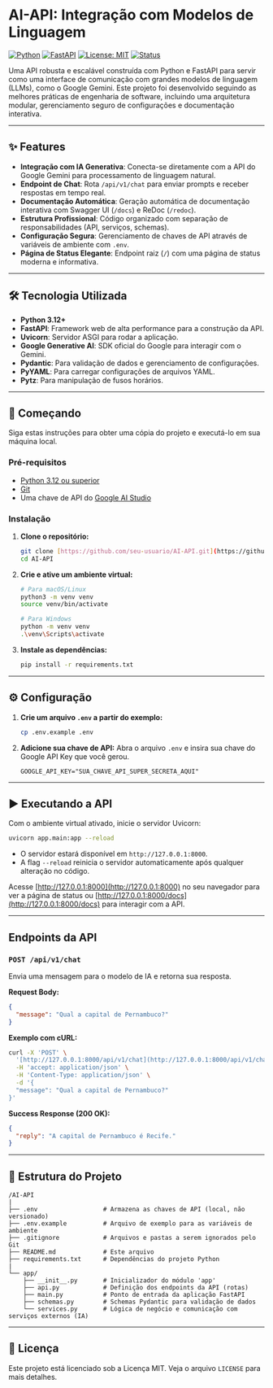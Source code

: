 # AI-API: Integração com Modelos de Linguagem

[![Python](https://img.shields.io/badge/Python-3.12-3776AB.svg?style=for-the-badge&logo=python)](https://www.python.org/)
[![FastAPI](https://img.shields.io/badge/FastAPI-0.103.2-009688.svg?style=for-the-badge&logo=fastapi)](https://fastapi.tiangolo.com/)
[![License: MIT](https://img.shields.io/badge/License-MIT-yellow.svg?style=for-the-badge)](https://opensource.org/licenses/MIT)
[![Status](https://img.shields.io/badge/status-ativo-success.svg?style=for-the-badge)]()

Uma API robusta e escalável construída com Python e FastAPI para servir como uma interface de comunicação com grandes modelos de linguagem (LLMs), como o Google Gemini. Este projeto foi desenvolvido seguindo as melhores práticas de engenharia de software, incluindo uma arquitetura modular, gerenciamento seguro de configurações e documentação interativa.

---

## ✨ Features

-   **Integração com IA Generativa**: Conecta-se diretamente com a API do Google Gemini para processamento de linguagem natural.
-   **Endpoint de Chat**: Rota `/api/v1/chat` para enviar prompts e receber respostas em tempo real.
-   **Documentação Automática**: Geração automática de documentação interativa com Swagger UI (`/docs`) e ReDoc (`/redoc`).
-   **Estrutura Profissional**: Código organizado com separação de responsabilidades (API, serviços, schemas).
-   **Configuração Segura**: Gerenciamento de chaves de API através de variáveis de ambiente com `.env`.
-   **Página de Status Elegante**: Endpoint raiz (`/`) com uma página de status moderna e informativa.

---

## 🛠️ Tecnologia Utilizada

-   **Python 3.12+**
-   **FastAPI**: Framework web de alta performance para a construção da API.
-   **Uvicorn**: Servidor ASGI para rodar a aplicação.
-   **Google Generative AI**: SDK oficial do Google para interagir com o Gemini.
-   **Pydantic**: Para validação de dados e gerenciamento de configurações.
-   **PyYAML**: Para carregar configurações de arquivos YAML.
-   **Pytz**: Para manipulação de fusos horários.

---

## 🚀 Começando

Siga estas instruções para obter uma cópia do projeto e executá-lo em sua máquina local.

### Pré-requisitos

-   [Python 3.12 ou superior](https://www.python.org/downloads/)
-   [Git](https://git-scm.com/)
-   Uma chave de API do [Google AI Studio](https://aistudio.google.com/app/apikey)

### Instalação

1.  **Clone o repositório:**
    ```bash
    git clone [https://github.com/seu-usuario/AI-API.git](https://github.com/seu-usuario/AI-API.git)
    cd AI-API
    ```

2.  **Crie e ative um ambiente virtual:**
    ```bash
    # Para macOS/Linux
    python3 -m venv venv
    source venv/bin/activate

    # Para Windows
    python -m venv venv
    .\venv\Scripts\activate
    ```

3.  **Instale as dependências:**
    ```bash
    pip install -r requirements.txt
    ```

---

## ⚙️ Configuração

1.  **Crie um arquivo `.env` a partir do exemplo:**
    ```bash
    cp .env.example .env
    ```

2.  **Adicione sua chave de API:**
    Abra o arquivo `.env` e insira sua chave do Google API Key que você gerou.
    ```env
    GOOGLE_API_KEY="SUA_CHAVE_API_SUPER_SECRETA_AQUI"
    ```

---

## ▶️ Executando a API

Com o ambiente virtual ativado, inicie o servidor Uvicorn:

```bash
uvicorn app.main:app --reload
```

-   O servidor estará disponível em `http://127.0.0.1:8000`.
-   A flag `--reload` reinicia o servidor automaticamente após qualquer alteração no código.

Acesse [http://127.0.0.1:8000](http://127.0.0.1:8000) no seu navegador para ver a página de status ou [http://127.0.0.1:8000/docs](http://127.0.0.1:8000/docs) para interagir com a API.

---

## Endpoints da API

### `POST /api/v1/chat`

Envia uma mensagem para o modelo de IA e retorna sua resposta.

**Request Body:**
```json
{
  "message": "Qual a capital de Pernambuco?"
}
```

**Exemplo com cURL:**
```bash
curl -X 'POST' \
  '[http://127.0.0.1:8000/api/v1/chat](http://127.0.0.1:8000/api/v1/chat)' \
  -H 'accept: application/json' \
  -H 'Content-Type: application/json' \
  -d '{
  "message": "Qual a capital de Pernambuco?"
}'
```

**Success Response (200 OK):**
```json
{
  "reply": "A capital de Pernambuco é Recife."
}
```

---

## 📂 Estrutura do Projeto

```
/AI-API
|
├── .env                  # Armazena as chaves de API (local, não versionado)
├── .env.example          # Arquivo de exemplo para as variáveis de ambiente
├── .gitignore            # Arquivos e pastas a serem ignorados pelo Git
├── README.md             # Este arquivo
├── requirements.txt      # Dependências do projeto Python
|
└── app/
    ├── __init__.py       # Inicializador do módulo 'app'
    ├── api.py            # Definição dos endpoints da API (rotas)
    ├── main.py           # Ponto de entrada da aplicação FastAPI
    ├── schemas.py        # Schemas Pydantic para validação de dados
    └── services.py       # Lógica de negócio e comunicação com serviços externos (IA)
```

---

## 📜 Licença

Este projeto está licenciado sob a Licença MIT. Veja o arquivo `LICENSE` para mais detalhes.